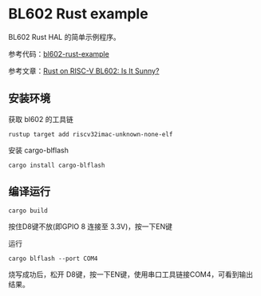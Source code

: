 # BL602 Rust example

BL602 Rust HAL 的简单示例程序。

参考代码：[bl602-rust-example](https://github.com/9names/bl602-rust-example)

参考文章：[Rust on RISC-V BL602: Is It Sunny?](https://lupyuen.github.io/articles/adc)

## 安装环境

获取 bl602 的工具链
```
rustup target add riscv32imac-unknown-none-elf
```

安装 cargo-blflash
```
cargo install cargo-blflash
```

## 编译运行

```
cargo build
```

按住D8键不放(即GPIO 8 连接至 3.3V)，按一下EN键

运行
```
cargo blflash --port COM4
```

烧写成功后，松开 D8键，按一下EN键，使用串口工具链接COM4，可看到输出结果。



